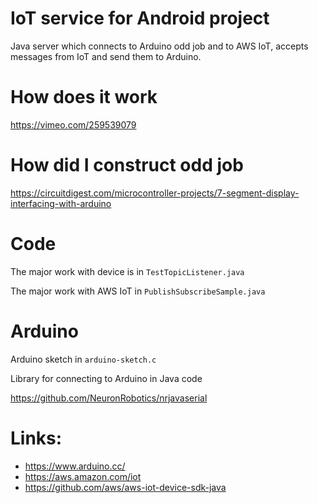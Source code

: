 # IoT service for Android project

Java server which connects to Arduino odd job and to AWS IoT, accepts messages from IoT and send them to Arduino.

# How does it work

https://vimeo.com/259539079

# How did I construct odd job 

https://circuitdigest.com/microcontroller-projects/7-segment-display-interfacing-with-arduino

# Code

The major work with device is in `TestTopicListener.java`

The major work with AWS IoT in `PublishSubscribeSample.java`

# Arduino

Arduino sketch in `arduino-sketch.c`

Library for connecting to Arduino in Java code 

https://github.com/NeuronRobotics/nrjavaserial

# Links:

* https://www.arduino.cc/
* https://aws.amazon.com/iot
* https://github.com/aws/aws-iot-device-sdk-java
